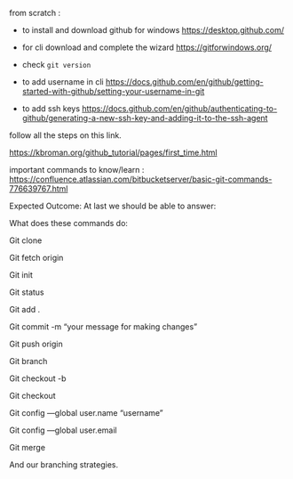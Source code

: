 from scratch :
 - to install and download github for windows  https://desktop.github.com/

 - for cli download and complete the wizard    https://gitforwindows.org/ 

 - check ``` git version ```

 - to add username in cli https://docs.github.com/en/github/getting-started-with-github/setting-your-username-in-git 

 - to add ssh keys https://docs.github.com/en/github/authenticating-to-github/generating-a-new-ssh-key-and-adding-it-to-the-ssh-agent   




follow all the steps on this link.

https://kbroman.org/github_tutorial/pages/first_time.html


important commands to know/learn : https://confluence.atlassian.com/bitbucketserver/basic-git-commands-776639767.html

Expected Outcome:
At last we should be able to answer:

What does these commands do:

Git clone

Git fetch origin

Git init

Git status

Git add .

Git commit -m “your message for making changes”

Git push origin

Git branch

Git checkout -b

Git checkout 

Git config —global user.name “username”

Git config —global user.email

Git merge <branchname>

And our branching strategies.
